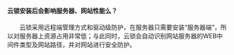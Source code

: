 #### 云锁安装后会影响服务器、网站性能么？

&emsp;&emsp;云锁采用远程端管理方式和驱动级防护，在服务器只需要安装“服务器端”，所以对服务器上资源占用非常低；与此同时，云锁会自动识别网站服务器的WEB中间件类型及网站路径，并对网站进行安全防护。